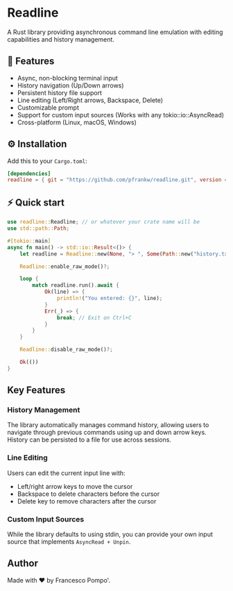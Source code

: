 # Readline

A Rust library providing asynchronous command line emulation with editing capabilities and history management.

## 🔑 Features
- Async, non-blocking terminal input
- History navigation (Up/Down arrows)
- Persistent history file support
- Line editing (Left/Right arrows, Backspace, Delete)
- Customizable prompt
- Support for custom input sources (Works with any tokio::io::AsyncRead)
- Cross-platform (Linux, macOS, Windows)

## ⚙️ Installation
Add this to your `Cargo.toml`:

```toml
[dependencies]
readline = { git = "https://github.com/pfrankw/readline.git", version = "0.1.5" }
```

## ⚡ Quick start

```rust
use readline::Readline; // or whatever your crate name will be
use std::path::Path;

#[tokio::main]
async fn main() -> std::io::Result<()> {
    let readline = Readline::new(None, "> ", Some(Path::new("history.txt"))).await;

    Readline::enable_raw_mode()?;

    loop {
        match readline.run().await {
            Ok(line) => {
                println!("You entered: {}", line);
            }
            Err(_) => {
                break; // Exit on Ctrl+C
            }
        }
    }

    Readline::disable_raw_mode()?;

    Ok(())
}

```

## Key Features

### History Management

The library automatically manages command history, allowing users to navigate through previous commands using up and down arrow keys. History can be persisted to a file for use across sessions.

### Line Editing

Users can edit the current input line with:
- Left/right arrow keys to move the cursor
- Backspace to delete characters before the cursor
- Delete key to remove characters after the cursor

### Custom Input Sources

While the library defaults to using stdin, you can provide your own input source that implements `AsyncRead + Unpin`.

## Author
Made with ❤️ by Francesco Pompo'.
